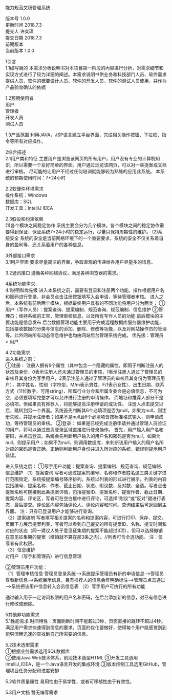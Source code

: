 能力规范文稿管理系统
 
版本号	1.0.0    
更新时间	2018.7.3    
提交人	许奕璋    
提交日期	2018.7.3    
前期版本	   
当前版本	1.0.0   

1引言   
1.1编写目的
本需求分析说明书对本项目第一阶段的內容进行分析，对需求细节和实现方式进行了较为详细的阐述。本需求说明书供业务和科技部门人员、软件需求提供人员、软件的概要设计人员、软件的开发人员、软件的测试人员使用，并作为产品验收确认的依据

1.2预期使用者   
用户    
管理者    
开发人员    
测试人员

1.3产品范围
利用JAVA，JSP语言建立平台界面，完成相关操作按钮、下拉框、指令等所有对应操作。

2综合描述   
2.1用户类和特征
主要用户是浏览该网页的所有用户。用户没有专业的计算机知识，所以需要一个友好简单的界面。用户通过浏览该网页，可以对一些提案或文档进行审核。
尽可能的让用户不经过任何培训就能够较为熟练的应用此系统。
本系统的预期使用时间：7*24小时

2.2软硬件环境需求   
操作系统：Windows    
数据库：SQL    
开发工具：IntelliJ IDEA

2.3假设和约束依赖   
(1)各个模块之间稳定协作
系统主要会分为几个模块，各个模块之间的稳定协作需要得到保证，保证系统7*24小时的稳定运行，尽量只保持周期性的维护。
(2)系统安全
系统的安全是当前网络环境下的一个重要要求，系统的安全不仅关系着自身的盈利等，还关系着用户的各种信息。


3外部接口需求   
3.1用户界面
要求尽量简洁的界面，争取直观的传递给各用户尽量多的讯息。

3.2通讯接口
遵循各种网络协议，满足各种浏览器的需求。

4系统功能需求   
4.1说明和优先级
进入本系统之前，需要有登录和注册两个功能。操作根据用户名和密码进行登录，非会员点击注册按钮填写入会申请，等待管理者审核。
进入之后，本系统有前后两个模块，根据最终用户具有的不同功能将用户分为两类：
①用户（写作人员）：提案查询、提案编制、规范查询、规范编制、信息维护
②管理员：维持系统的正常，管理审核信息，以及所有写作人员的功能
前后模块的主要功能是信息发布
后台数据管理功能主要用于完成远程数据库服务器维护功能，包括接收数据的分类与信息的添加、删除、修改等功能，以及对网站操作员的管理等。此外网站所有动态信息维护也均由网站后台管理系统完成。
优先级：管理员 > 用户

4.2功能需求   
进入系统之前：   
①注册：
注册人拥有9个属性（其中包含一个隐藏的属性，即用于判断注册人的状态及身份，0表示注册人还未通过管理员的审核，1表示注册人通过了管理员的审核且其身份为写手用户，2表示注册人通过了管理员的审核且其身份为管理员用户），其中姓名、性别（字符型，M/m表示男性，F/f表示女性）、出生日期、联系方式（11位数字，可用string）、所属行业分会和所属专委会是必填信息，不可为空，必须要填写完整才可以允许进行注册的申请操作。
而地址和推荐人部分不是必填项。但如果具有推荐人，将能够提高注册申请的成功性。
注册人点击提交以后，跳转到另一个界面。系统首先判断其6个必填项是否为null，如果为null，则注册失败，并提示注册者；如果不是null且6个必填项皆按标准格式输入，则申请成功，等待管理员的审核。
②登录：
如果是已经完成注册申请并通过管理人员验证的用户，将可以通过首页登录区域直接进行登录操作。
首先，用户输入用户名和密码，并点击登录。系统会先判断用户输入的用户名和密码是否为null，如果为null，则提示用户；如果不为null，则调用数据库，来判断该用户输入的用户名所对应的密码是否正确，正确则判断用户身份并进入所对应的系统，错误则提示用户错误。

进入系统之后：
①写手用户功能：提案查询、提案编制、规范查询、规范编制、信息维护
（1）提案查询
     写者可通过提案的编号、名称和作者姓名这三类关键字进行范围锁定，系统按提案编号降序排列。系统以列表的形式进行展示。列表的内容包括编号、提案名称、作者、截止日期、状态、附议数、反对数、全选。写者点击提案名称可链接到此条提案详情，包括提案ID、提案名称、提案作者、截止日期、提案内容、评论区，写者可在空白框中进行评论，可选择“附议”或“反对”键进行表态，最后提交。评论区内容包括评论人、评论内容和时间。查询结束后可返回到主界面。
     注：只有已登录用户才能够进行查询。  
（2）提案编制
     写者填写相关提案的名称和提案内容，可进行打印、保存、提交。页面下方展示提案列表，写者可以看到自己提交的所有提案ID、名称、提交时间和对应的状态（同一建议人处于意见征集期的提案不能超过3项），但可以选择撤销在意见征集期的提案（撤销就不算在那3条之内）。//列表可含全选功能。
     注：仅写者有此权限。  
（3）信息维护  
     对用户（写手和管理员）进行信息管理
     
②管理员用户功能：   
（1）管理审核信息
管理员登录系统——>系统提示管理员有新的申请信息——>管理员查看新信息——>系统展示信息，且有推荐人的信息会有明确标注——>管理员点击通过——>系统把该用户信息转入会员信息表
（2）写手用户可执行的所有功能

通过输入用于一定访问权限的用户名和密码，在后台添加新的信息，对已有信息进行修改或删除。                 
                  
5其他非功能需求    
5.1性能需求
时间特性：页面刷新时间不能超过3秒，页面直接的跳转不超过4秒。满足用户需求快速得到信息的要求，页面的优化要做好，使得每个用户能感觉到到能够流畅迅速的查找到自己所需要的信息。

5.2技术选型需求   
①根据业务需求选用SQL数据库   
②使用Java Web技术体系，前段技术选型HTML
③开发工具选用IntelliJ_IDEA，是一个Java语言开发的集成环境
③版本控制工具选用GitHub，管理项目任务分配和进度安排

5.2软件质量属性
易用性由于易学性，或者可移植性由于有效性。

5.3用户文档
暂无编写需求
